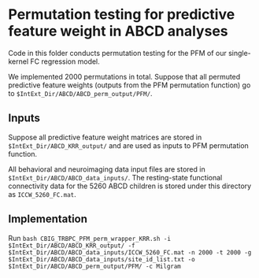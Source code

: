 # Permutation testing for predictive feature weight in ABCD analyses

Code in this folder conducts permutation testing for the PFM of our single-kernel FC regression model.

We implemented 2000 permutations in total. Suppose that all permuted predictive feature weights (outputs from the PFM permutation function) go to `$IntExt_Dir/ABCD/ABCD_perm_output/PFM/`.

## Inputs
Suppose all predictive feature weight matrices are stored in `$IntExt_Dir/ABCD_KRR_output/` and are used as inputs to PFM permutation function.

All behavioral and neuroimaging data input files are stored in `$IntExt_Dir/ABCD/ABCD_data_inputs/`. The resting-state functional connectivity data for the 5260 ABCD children is stored under this directory as `ICCW_5260_FC.mat`. 

## Implementation
Run `bash CBIG_TRBPC_PFM_perm_wrapper_KRR.sh -i $IntExt_Dir/ABCD/ABCD_KRR_output/ -f $IntExt_Dir/ABCD/ABCD_data_inputs/ICCW_5260_FC.mat -n 2000 -t 2000 -g $IntExt_Dir/ABCD/ABCD_data_inputs/site_id_list.txt -o $IntExt_Dir/ABCD/ABCD_perm_output/PFM/ -c Milgram`
